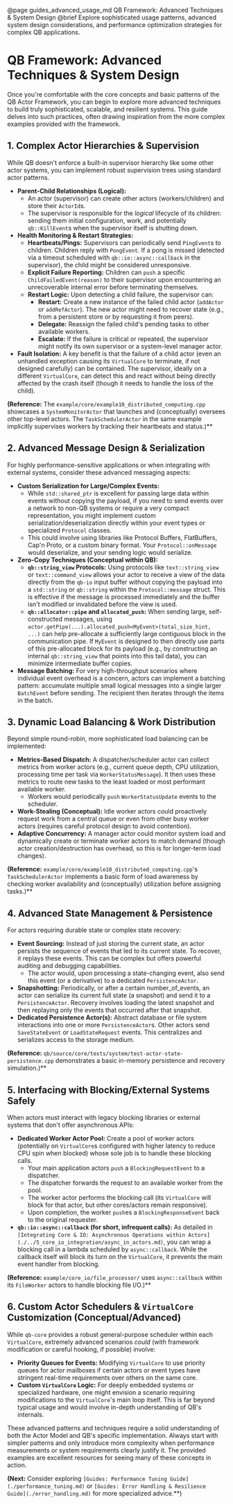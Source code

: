 @page guides_advanced_usage_md QB Framework: Advanced Techniques & System Design
@brief Explore sophisticated usage patterns, advanced system design considerations, and performance optimization strategies for complex QB applications.

# QB Framework: Advanced Techniques & System Design

Once you're comfortable with the core concepts and basic patterns of the QB Actor Framework, you can begin to explore more advanced techniques to build truly sophisticated, scalable, and resilient systems. This guide delves into such practices, often drawing inspiration from the more complex examples provided with the framework.

## 1. Complex Actor Hierarchies & Supervision

While QB doesn't enforce a built-in supervisor hierarchy like some other actor systems, you can implement robust supervision trees using standard actor patterns.

*   **Parent-Child Relationships (Logical):**
    *   An actor (supervisor) can create other actors (workers/children) and store their `ActorId`s.
    *   The supervisor is responsible for the *logical* lifecycle of its children: sending them initial configuration, work, and potentially `qb::KillEvent`s when the supervisor itself is shutting down.
*   **Health Monitoring & Restart Strategies:**
    *   **Heartbeats/Pings:** Supervisors can periodically send `PingEvent`s to children. Children reply with `PongEvent`. If a pong is missed (detected via a timeout scheduled with `qb::io::async::callback` in the supervisor), the child might be considered unresponsive.
    *   **Explicit Failure Reporting:** Children can `push` a specific `ChildFailedEvent(reason)` to their supervisor upon encountering an unrecoverable internal error before terminating themselves.
    *   **Restart Logic:** Upon detecting a child failure, the supervisor can:
        *   **Restart:** Create a new instance of the failed child actor (`addActor` or `addRefActor`). The new actor might need to recover state (e.g., from a persistent store or by requesting it from peers).
        *   **Delegate:** Reassign the failed child's pending tasks to other available workers.
        *   **Escalate:** If the failure is critical or repeated, the supervisor might notify its own supervisor or a system-level manager actor.
*   **Fault Isolation:** A key benefit is that the failure of a child actor (even an unhandled exception causing its `VirtualCore` to terminate, if not designed carefully) can be contained. The supervisor, ideally on a different `VirtualCore`, can detect this and react without being directly affected by the crash itself (though it needs to handle the loss of the child).

**(Reference:** The `example/core/example10_distributed_computing.cpp` showcases a `SystemMonitorActor` that launches and (conceptually) oversees other top-level actors. The `TaskSchedulerActor` in the same example implicitly supervises workers by tracking their heartbeats and status.)**

## 2. Advanced Message Design & Serialization

For highly performance-sensitive applications or when integrating with external systems, consider these advanced messaging aspects:

*   **Custom Serialization for Large/Complex Events:**
    *   While `std::shared_ptr` is excellent for passing large data within events without copying the payload, if you need to send events over a network to non-QB systems or require a very compact representation, you might implement custom serialization/deserialization directly within your event types or specialized `Protocol` classes.
    *   This could involve using libraries like Protocol Buffers, FlatBuffers, Cap'n Proto, or a custom binary format. Your `Protocol::onMessage` would deserialize, and your sending logic would serialize.
*   **Zero-Copy Techniques (Conceptual within QB):**
    *   **`qb::string_view` Protocols:** Using protocols like `text::string_view` or `text::command_view` allows your actor to receive a view of the data directly from the `qb-io` input buffer without copying the payload into a `std::string` or `qb::string` within the `Protocol::message` struct. This is effective if the message is processed immediately and the buffer isn't modified or invalidated before the view is used.
    *   **`qb::allocator::pipe` and `allocated_push`:** When sending large, self-constructed messages, using `actor.getPipe(...).allocated_push<MyEvent>(total_size_hint, ...)` can help pre-allocate a sufficiently large contiguous block in the communication pipe. If `MyEvent` is designed to then directly use parts of this pre-allocated block for its payload (e.g., by constructing an internal `qb::string_view` that points into this tail data), you can minimize intermediate buffer copies.
*   **Message Batching:** For very high-throughput scenarios where individual event overhead is a concern, actors can implement a batching pattern: accumulate multiple small logical messages into a single larger `BatchEvent` before sending. The recipient then iterates through the items in the batch.

## 3. Dynamic Load Balancing & Work Distribution

Beyond simple round-robin, more sophisticated load balancing can be implemented:

*   **Metrics-Based Dispatch:** A dispatcher/scheduler actor can collect metrics from worker actors (e.g., current queue depth, CPU utilization, processing time per task via `WorkerStatusMessage`). It then uses these metrics to route new tasks to the least loaded or most performant available worker.
    *   Workers would periodically `push` `WorkerStatusUpdate` events to the scheduler.
*   **Work-Stealing (Conceptual):** Idle worker actors could proactively request work from a central queue or even from other busy worker actors (requires careful protocol design to avoid contention).
*   **Adaptive Concurrency:** A manager actor could monitor system load and dynamically create or terminate worker actors to match demand (though actor creation/destruction has overhead, so this is for longer-term load changes).

**(Reference:** `example/core/example10_distributed_computing.cpp`'s `TaskSchedulerActor` implements a basic form of load awareness by checking worker availability and (conceptually) utilization before assigning tasks.)**

## 4. Advanced State Management & Persistence

For actors requiring durable state or complex state recovery:

*   **Event Sourcing:** Instead of just storing the current state, an actor persists the sequence of events that led to its current state. To recover, it replays these events. This can be complex but offers powerful auditing and debugging capabilities.
    *   The actor would, upon processing a state-changing event, also send this event (or a derivative) to a dedicated `PersistenceActor`.
*   **Snapshotting:** Periodically, or after a certain number_of_events, an actor can serialize its current full state (a snapshot) and send it to a `PersistenceActor`. Recovery involves loading the latest snapshot and then replaying only the events that occurred after that snapshot.
*   **Dedicated Persistence Actor(s):** Abstract database or file system interactions into one or more `PersistenceActor`s. Other actors send `SaveStateEvent` or `LoadStateRequest` events. This centralizes and serializes access to the storage medium.

**(Reference:** `qb/source/core/tests/system/test-actor-state-persistence.cpp` demonstrates a basic in-memory persistence and recovery simulation.)**

## 5. Interfacing with Blocking/External Systems Safely

When actors must interact with legacy blocking libraries or external systems that don't offer asynchronous APIs:

*   **Dedicated Worker Actor Pool:** Create a pool of worker actors (potentially on `VirtualCore`s configured with higher latency to reduce CPU spin when blocked) whose sole job is to handle these blocking calls.
    *   Your main application actors `push` a `BlockingRequestEvent` to a dispatcher.
    *   The dispatcher forwards the request to an available worker from the pool.
    *   The worker actor performs the blocking call (its `VirtualCore` will block for that actor, but other cores/actors remain responsive).
    *   Upon completion, the worker `push`es a `BlockingResponseEvent` back to the original requester.
*   **`qb::io::async::callback` (for short, infrequent calls):** As detailed in `[Integrating Core & IO: Asynchronous Operations within Actors](./../5_core_io_integration/async_in_actors.md)`, you can wrap a blocking call in a lambda scheduled by `async::callback`. While the callback itself will block its turn on the `VirtualCore`, it prevents the main event handler from blocking.

**(Reference:** `example/core_io/file_processor/` uses `async::callback` within its `FileWorker` actors to handle blocking file I/O.)**

## 6. Custom Actor Schedulers & `VirtualCore` Customization (Conceptual/Advanced)

While `qb-core` provides a robust general-purpose scheduler within each `VirtualCore`, extremely advanced scenarios *could* (with framework modification or careful hooking, if possible) involve:

*   **Priority Queues for Events:** Modifying `VirtualCore` to use priority queues for actor mailboxes if certain actors or event types have stringent real-time requirements over others on the same core.
*   **Custom `VirtualCore` Logic:** For deeply embedded systems or specialized hardware, one might envision a scenario requiring modifications to the `VirtualCore`'s main loop itself. This is far beyond typical usage and would involve in-depth understanding of QB's internals.

These advanced patterns and techniques require a solid understanding of both the Actor Model and QB's specific implementation. Always start with simpler patterns and only introduce more complexity when performance measurements or system requirements clearly justify it. The provided examples are excellent resources for seeing many of these concepts in action.

**(Next:** Consider exploring `[Guides: Performance Tuning Guide](./performance_tuning.md)` or `[Guides: Error Handling & Resilience Guide](./error_handling.md)` for more specialized advice.**) 